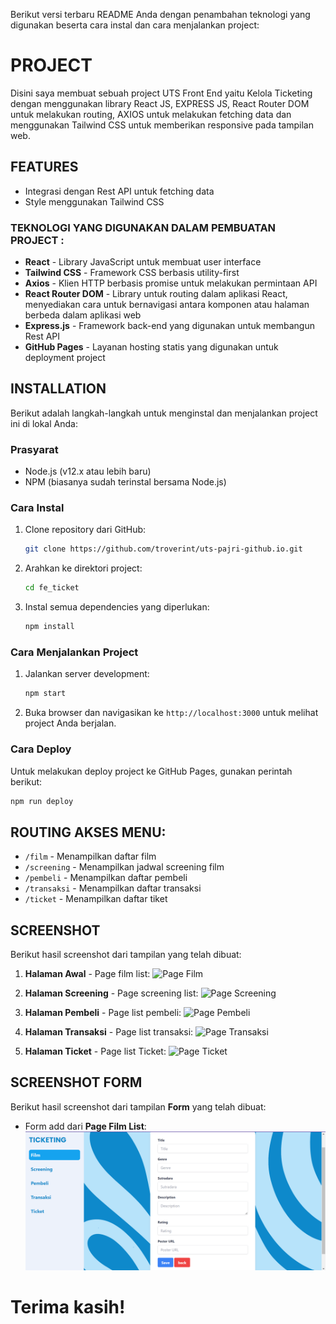 Berikut versi terbaru README Anda dengan penambahan teknologi yang digunakan beserta cara instal dan cara menjalankan project:

# PROJECT
Disini saya membuat sebuah project UTS Front End yaitu Kelola Ticketing dengan menggunakan library React JS, EXPRESS JS, React Router DOM untuk melakukan routing, AXIOS untuk melakukan fetching data dan menggunakan Tailwind CSS untuk memberikan responsive pada tampilan web.

## FEATURES
- Integrasi dengan Rest API untuk fetching data
- Style menggunakan Tailwind CSS

### TEKNOLOGI YANG DIGUNAKAN DALAM PEMBUATAN PROJECT :
- **React** - Library JavaScript untuk membuat user interface
- **Tailwind CSS** - Framework CSS berbasis utility-first
- **Axios** - Klien HTTP berbasis promise untuk melakukan permintaan API
- **React Router DOM** - Library untuk routing dalam aplikasi React, menyediakan cara untuk bernavigasi antara komponen atau halaman berbeda dalam aplikasi web
- **Express.js** - Framework back-end yang digunakan untuk membangun Rest API
- **GitHub Pages** - Layanan hosting statis yang digunakan untuk deployment project

## INSTALLATION
Berikut adalah langkah-langkah untuk menginstal dan menjalankan project ini di lokal Anda:

### Prasyarat
- Node.js (v12.x atau lebih baru)
- NPM (biasanya sudah terinstal bersama Node.js)

### Cara Instal
1. Clone repository dari GitHub:
   ```bash
   git clone https://github.com/troverint/uts-pajri-github.io.git
   ```

2. Arahkan ke direktori project:
   ```bash
   cd fe_ticket
   ```

3. Instal semua dependencies yang diperlukan:
   ```bash
   npm install
   ```

### Cara Menjalankan Project
1. Jalankan server development:
   ```bash
   npm start
   ```

2. Buka browser dan navigasikan ke `http://localhost:3000` untuk melihat project Anda berjalan.

### Cara Deploy
Untuk melakukan deploy project ke GitHub Pages, gunakan perintah berikut:
```bash
npm run deploy
```

## ROUTING AKSES MENU: 
- `/film` - Menampilkan daftar film
- `/screening` - Menampilkan jadwal screening film
- `/pembeli` - Menampilkan daftar pembeli
- `/transaksi` - Menampilkan daftar transaksi
- `/ticket` - Menampilkan daftar tiket

## SCREENSHOT
Berikut hasil screenshot dari tampilan yang telah dibuat:

1. **Halaman Awal** - Page film list:
   ![Page Film](../image/page-film.png)

2. **Halaman Screening** - Page screening list:
   ![Page Screening](../image/page-screening.png)

3. **Halaman Pembeli** - Page list pembeli:
   ![Page Pembeli](../image/page-pembeli.png)

4. **Halaman Transaksi** - Page list transaksi:
   ![Page Transaksi](../image/page-transaksi.png)

5. **Halaman Ticket** - Page list Ticket:
   ![Page Ticket](../image/page-ticket.png)

## SCREENSHOT FORM
Berikut hasil screenshot dari tampilan **Form** yang telah dibuat:

- Form add dari **Page Film List**:
  ![Form Film](./image/form-film.png)

# Terima kasih!